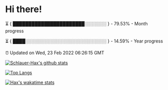 # Hi there!

⏳ { ███████████████████████░░░░░░░ } - 79.53% - Month progress

⏳ { ████░░░░░░░░░░░░░░░░░░░░░░░░░░ } - 14.59% - Year progress

⏰ Updated on Wed, 23 Feb 2022 06:26:15 GMT


[![Schlauer-Hax's github stats](https://github-readme-stats.vercel.app/api?username=Schlauer-Hax&show_icons=true&theme=dark&count_private=true)](https://github.com/Schlauer-Hax)


[![Top Langs](https://github-readme-stats.vercel.app/api/top-langs/?username=Schlauer-Hax&layout=compact&theme=dark)](https://github.com/Schlauer-Hax?tab=repositories)


[![Hax's wakatime stats](https://github-readme-stats.vercel.app/api/wakatime?username=Hax&theme=dark)](https://wakatime.com/@Hax)

